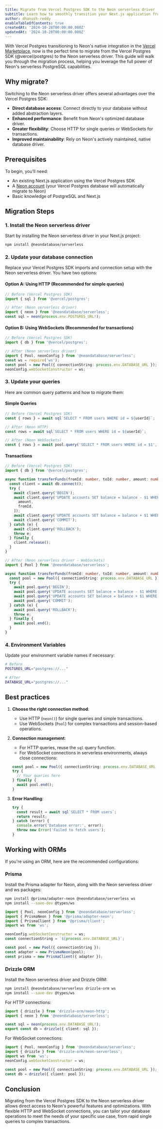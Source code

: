 ```yaml
---
title: Migrate from Vercel Postgres SDK to the Neon serverless driver
subtitle: Learn how to smoothly transition your Next.js application from the Vercel Postgres SDK to the Neon serverless driver
author: dhanush-reddy
enableTableOfContents: true
createdAt: '2024-10-28T00:00:00.000Z'
updatedAt: '2024-10-28T00:00:00.000Z'
---
```


With Vercel Postgres transitioning to Neon's native integration in the [Vercel Marketplace](https://vercel.com/blog/introducing-the-vercel-marketplace), now is the perfect time to migrate from the Vercel Postgres SDK (@vercel/postgres) to the Neon serverless driver. This guide will walk you through the migration process, helping you leverage the full power of Neon's serverless PostgreSQL capabilities.

## Why migrate?

Switching to the Neon serverless driver offers several advantages over the Vercel Postgres SDK:

- **Direct database access**: Connect directly to your database without added abstraction layers.
- **Enhanced performance**: Benefit from Neon's optimized database driver.
- **Greater flexibility**: Choose HTTP for single queries or WebSockets for transactions.
- **Improved maintainability**: Rely on Neon's actively maintained, native database driver.

## Prerequisites

To begin, you’ll need:

- An existing Next.js application using the Vercel Postgres SDK
- A [Neon account](https://neon.tech/docs/get-started-with-neon/signing-up) (your Vercel Postgres database will automatically migrate to Neon)
- Basic knowledge of PostgreSQL and Next.js

## Migration Steps

### 1. Install the Neon serverless driver

Start by installing the Neon serverless driver in your Next.js project:

```bash
npm install @neondatabase/serverless
```

### 2. Update your database connection

Replace your Vercel Postgres SDK imports and connection setup with the Neon serverless driver. You have two options:

#### Option A: Using HTTP (Recommended for simple queries)

```typescript
// Before (Vercel Postgres SDK)
import { sql } from '@vercel/postgres';

// After (Neon serverless driver)
import { neon } from '@neondatabase/serverless';
const sql = neon(process.env.POSTGRES_URL!);
```

#### Option B: Using WebSockets (Recommended for transactions)

```typescript
// Before (Vercel Postgres SDK)
import { db } from '@vercel/postgres';

// After (Neon serverless driver)
import { Pool, neonConfig } from '@neondatabase/serverless';
const ws = require('ws');
const pool = new Pool({ connectionString: process.env.DATABASE_URL });
neonConfig.webSocketConstructor = ws;
```

### 3. Update your queries

Here are common query patterns and how to migrate them:

#### Simple Queries

```typescript
// Before (Vercel Postgres SDK)
const { rows } = await sql`SELECT * FROM users WHERE id = ${userId}`;

// After (Neon HTTP)
const rows = await sql`SELECT * FROM users WHERE id = ${userId}`;

// After (Neon WebSockets)
const { rows } = await pool.query('SELECT * FROM users WHERE id = $1', [userId]);
```

#### Transactions

```typescript
// Before (Vercel Postgres SDK)
import { db } from '@vercel/postgres';

async function transferFunds(fromId: number, toId: number, amount: number) {
  const client = await db.connect();
  try {
    await client.query('BEGIN');
    await client.query('UPDATE accounts SET balance = balance - $1 WHERE id = $2', [
      amount,
      fromId,
    ]);
    await client.query('UPDATE accounts SET balance = balance + $1 WHERE id = $2', [amount, toId]);
    await client.query('COMMIT');
  } catch (e) {
    await client.query('ROLLBACK');
    throw e;
  } finally {
    client.release();
  }
}

// After (Neon serverless driver - WebSockets)
import { Pool } from '@neondatabase/serverless';

async function transferFunds(fromId: number, toId: number, amount: number) {
  const pool = new Pool({ connectionString: process.env.DATABASE_URL });
  try {
    await pool.query('BEGIN');
    await pool.query('UPDATE accounts SET balance = balance - $1 WHERE id = $2', [amount, fromId]);
    await pool.query('UPDATE accounts SET balance = balance + $1 WHERE id = $2', [amount, toId]);
    await pool.query('COMMIT');
  } catch (e) {
    await pool.query('ROLLBACK');
    throw e;
  } finally {
    await pool.end();
  }
}
```

### 4. Environment Variables

Update your environment variable names if necessary:

```bash
# Before
POSTGRES_URL="postgres://..."

# After
DATABASE_URL="postgres://..."
```

## Best practices

1.  **Choose the right connection method**:

    - Use HTTP (`neon()`) for single queries and simple transactions.
    - Use WebSockets (`Pool`) for complex transactions and session-based operations.

2.  **Connection management**:

    - For HTTP queries, reuse the `sql` query function.
    - For WebSocket connections in serverless environments, always close connections:

    ```typescript
    const pool = new Pool({ connectionString: process.env.DATABASE_URL });
    try {
      // Your queries here
    } finally {
      await pool.end();
    }
    ```

3.  **Error Handling**:
    ```typescript
    try {
      const result = await sql`SELECT * FROM users`;
      return result;
    } catch (error) {
      console.error('Database error:', error);
      throw new Error('Failed to fetch users');
    }
    ```

## Working with ORMs

If you're using an ORM, here are the recommended configurations:

### Prisma

Install the Prisma adapter for Neon, along with the Neon serverless driver and ws packages:

```bash
npm install @prisma/adapter-neon @neondatabase/serverless ws
npm install --save-dev @types/ws
```

```typescript
import { Pool, neonConfig } from '@neondatabase/serverless';
import { PrismaNeon } from '@prisma/adapter-neon';
import { PrismaClient } from '@prisma/client';
import ws from 'ws';

neonConfig.webSocketConstructor = ws;
const connectionString = `${process.env.DATABASE_URL}`;

const pool = new Pool({ connectionString });
const adapter = new PrismaNeon(pool);
const prisma = new PrismaClient({ adapter });
```

### Drizzle ORM

Install the Neon serverless driver and Drizzle ORM:

```bash
npm install @neondatabase/serverless drizzle-orm ws
npm install --save-dev @types/ws
```

For HTTP connections:

```typescript
import { drizzle } from 'drizzle-orm/neon-http';
import { neon } from '@neondatabase/serverless';

const sql = neon(process.env.DATABASE_URL!);
export const db = drizzle({ client: sql });
```

For WebSocket connections:

```typescript
import { Pool, neonConfig } from '@neondatabase/serverless';
import { drizzle } from 'drizzle-orm/neon-serverless';
import ws from 'ws';
neonConfig.webSocketConstructor = ws;

const pool = new Pool({ connectionString: process.env.DATABASE_URL });
const db = drizzle({ client: pool });
```

## Conclusion

Migrating from the Vercel Postgres SDK to the Neon serverless driver allows direct access to Neon's powerful features and optimizations. With flexible HTTP and WebSocket connections, you can tailor your database operations to meet the needs of your specific use case, from rapid single queries to complex transactions.

<NeedHelp/>
